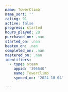 ```yaml
---
name: TowerClimb
name_sort: ''
rating: 91
active: false
progress: started
hours_played: 20
purchased_on: .nan
started_on: .nan
beaten_on: .nan
completed_on: .nan
mastered_on: .nan
identifiers:
  - type: steam
    appid: '396640'
    name: TowerClimb
    synced_on: '2024-10-04'

---
```

